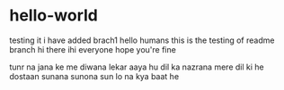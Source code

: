 # hello-world
testing it
i have added brach1
hello humans
this is the testing of readme branch
hi there
ihi everyone hope you're fine

tunr na jana ke me diwana lekar aaya hu dil ka nazrana mere dil ki he dostaan sunana sunona sun lo na 
kya baat he
